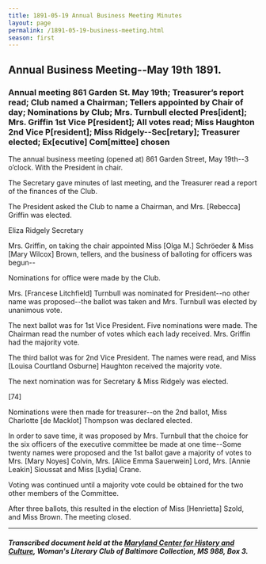 ```yaml
---
title: 1891-05-19 Annual Business Meeting Minutes
layout: page
permalink: /1891-05-19-business-meeting.html
season: first
---
```


<style>
    #maincontent{
        font-size:1.4em;
    }
</style>

## Annual Business Meeting--May 19th 1891.

### Annual meeting 861 Garden St. May 19th; Treasurer’s report read; Club named a Chairman; Tellers appointed by Chair of day; Nominations by Club; Mrs. Turnbull elected Pres[ident]; Mrs. Griffin 1st Vice P[resident]; All votes read; Miss Haughton 2nd Vice P[resident]; Miss Ridgely--Sec[retary]; Treasurer elected; Ex[ecutive] Com[mittee] chosen

The annual business meeting (opened at) 861 Garden Street, May 19th--3 o’clock. With the President in chair.

The Secretary gave minutes of last meeting, and the Treasurer read a report of the finances of the Club.

The President asked the Club to name a Chairman, and Mrs. [Rebecca] Griffin was elected.

Eliza Ridgely
Secretary

Mrs. Griffin, on taking the chair appointed Miss [Olga M.] Schröeder & Miss [Mary Wilcox] Brown, tellers, and the business of balloting for officers was begun--

Nominations for office were made by the Club.

Mrs. [Francese Litchfield] Turnbull was nominated for President--no other name was proposed--the ballot was taken and Mrs. Turnbull was elected by unanimous vote.

The next ballot was for 1st Vice President. Five nominations were made. The Chairman read the number of votes which each lady received. Mrs. Griffin had the majority vote.

The third ballot was for 2nd Vice President. The names were read, and Miss [Louisa Courtland Osburne] Haughton received the majority vote.

The next nomination was for Secretary & Miss Ridgely was elected.

[74]

Nominations were then made for treasurer--on the 2nd ballot, Miss Charlotte [de Macklot] Thompson was declared elected.

In order to save time, it was proposed by Mrs. Turnbull that the choice for the six officers of the executive committee be made at one time--Some twenty names were proposed and the 1st ballot gave a majority of votes to Mrs. [Mary Noyes] Colvin, Mrs. [Alice Emma Sauerwein] Lord, Mrs. [Annie Leakin] Sioussat and Miss [Lydia] Crane.

Voting was continued until a majority vote could be obtained for the two other members of the Committee.

After three ballots, this resulted in the election of Miss [Henrietta] Szold, and Miss Brown. The meeting closed.

<hr>

##### Transcribed document held at the [Maryland Center for History and Culture](http://mdhs.org/), Woman's Literary Club of Baltimore Collection, MS 988, Box 3. 